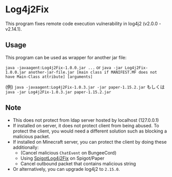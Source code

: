 # Log4j2Fix

This program fixes remote code execution vulnerability in log4j2 (v2.0.0 - v2.14.1).

## Usage
This program can be used as wrapper for another jar file:

`java -javaagent:Log4j2Fix-1.0.0.jar ...` or `java -jar Log4j2Fix-1.0.0.jar another-jar-file.jar [main class if MANIFEST.MF does not have Main-Class attribute] [arguments]`

(例) `java -javaagent:Log4j2Fix-1.0.3.jar -jar paper-1.15.2.jar` もしくは `java -jar Log4j2Fix-1.0.3.jar paper-1.15.2.jar`

## Note
- This does not protect from ldap server hosted by localhost (127.0.0.1)
- If installed on server, it does not protect client from being abused.
  To protect the client, you would need a different solution such as blocking a malicious packet.
- If installed on Minecraft server, you can protect the client by doing these additionally:
  - (Cancel malicious `ChatEvent` on BungeeCord)
  - Using [SpigotLog4j2Fix](https://github.com/AzisabaNetwork/SpigotLog4j2Fix) on Spigot/Paper
  - Cancel outbound packet that contains malicious string
- Or alternatively, you can upgrade log4j2 to `2.15.0`.
